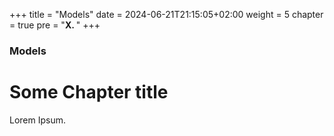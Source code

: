 +++
title = "Models"
date = 2024-06-21T21:15:05+02:00
weight = 5
chapter = true
pre = "<b>X. </b>"
+++

### Models

# Some Chapter title

Lorem Ipsum.